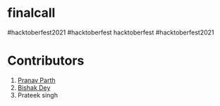 # finalcall
#hacktoberfest2021 #hacktoberfest hacktoberfest #hacktoberfest2021


# Contributors

1. [Pranav Parth](https://github.com/pranavparth0104)
2. [Bishak Dey](https://github.com/bishakdey)
3. Prateek singh
